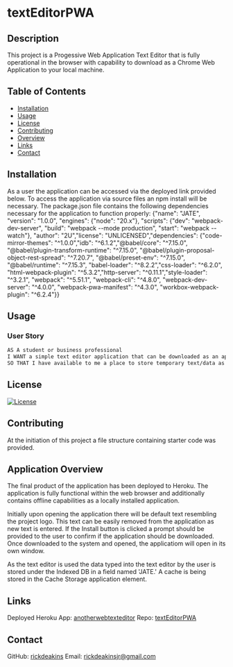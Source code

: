 # textEditorPWA

## Description
This project is a Progessive Web Application Text Editor that is fully operational in the browser with capability to download as a Chrome Web Application to your local machine.

## Table of Contents
- [Installation](#installation)
- [Usage](#usage)
- [License](#license)
- [Contributing](#contributing)
- [Overview](#overview)
- [Links](#links)
- [Contact](#contact)

## Installation
As a user the application can be accessed via the deployed link provided below. 
To access the application via source files an npm install will be necessary. The package.json file contains the following dependencies necessary for the application to function properly:
{"name": "JATE", "version": "1.0.0", "engines": {"node": "20.x"}, "scripts": {"dev": "webpack-dev-server", "build": "webpack --mode production", "start": "webpack --watch"}, "author": "2U","license": "UNLICENSED","dependencies": {"code-mirror-themes": "^1.0.0","idb": "^6.1.2","@babel/core": "^7.15.0", "@babel/plugin-transform-runtime": "^7.15.0", "@babel/plugin-proposal-object-rest-spread": "^7.20.7", "@babel/preset-env": "^7.15.0", "@babel/runtime": "^7.15.3", "babel-loader": "^8.2.2","css-loader": "^6.2.0", "html-webpack-plugin": "^5.3.2","http-server": "^0.11.1","style-loader": "^3.2.1", "webpack": "^5.51.1", "webpack-cli": "^4.8.0", "webpack-dev-server": "^4.0.0", "webpack-pwa-manifest": "^4.3.0", "workbox-webpack-plugin": "^6.2.4"}}

## Usage
### User Story
```md
AS A student or business professional
I WANT a simple text editor application that can be downloaded as an application on my computer
SO THAT I have available to me a place to store temporary text/data as I toggle between various applications
```
## License
[![License](https://img.shields.io/badge/License-Apache_2.0-blue.svg)](https://opensource.org/licenses/Apache-2.0)

## Contributing
At the initiation of this project a file structure containing starter code was provided. 

## Application Overview
The final product of the application has been deployed to Heroku. The application is fully functional within the web browser and additionally contains offline capabilities as a locally installed application.  

Initially upon opening the application there will be default text resembling the project logo. This text can be easily removed from the application as new text is entered. If the Install button is clicked a prompt should be provided to the user to confirm if the application should be downloaded. Once downloaded to the system and opened, the applicatiom will open in its own window. 

As the text editor is used the data typed into the text editor by the user is stored under the Indexed DB in a field named 'JATE.' A cache is being stored in the Cache Storage application element.

## Links
Deployed Heroku App: [anotherwebtexteditor](https://anotherwebtexteditor-8964003501f4.herokuapp.com/)
Repo: [textEditorPWA](https://github.com/rickdeakins/textEditorPWA)

## Contact
GitHub: [rickdeakins](https://github.com/rickdeakins)
Email: [rickdeakinsjr@gmail.com](mailto:rickdeakinsjr@gmail.com)
